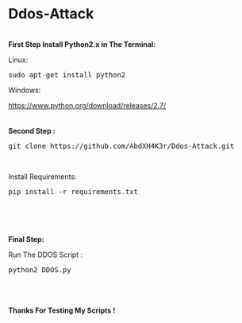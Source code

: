 # Ddos-Attack
<br>
<b>First Step Install Python2.x in The Terminal:</b>
<p>Linux:</p></b>
<pre>sudo apt-get install python2</pre>
<p>Windows:</p>
<a href="https://www.python.org/download/releases/2.7/">https://www.python.org/download/releases/2.7/</a><br><br><br>
<b>Second Step :</b>

<pre>git clone https://github.com/AbdXH4K3r/Ddos-Attack.git</pre><br>

<p>Install Requirements:</p>
<pre>pip install -r requirements.txt</pre><br><br><br>

<b>Final Step:</b>
<p>Run The DDOS Script :</p>
<pre>python2 DDOS.py</pre>
<br><br><br>
<b>Thanks For Testing My Scripts !</b>
